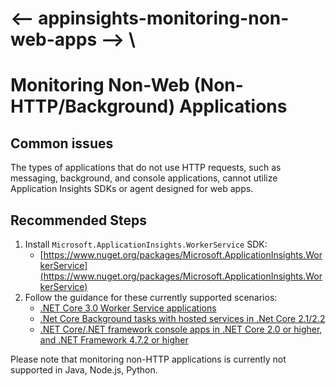 <properties
    pageTitle="I need to monitor non-web apps"
    description="How to monitor non-HTTP or background applications in Azure environment"
    service="microsoft.insights"
    resource="components"
    authors="MS-jgol"
    ms.author="Julia Goloshubina"
    articleId="appinsights-monitoring-non-web-apps"
    displayOrder="99"
    selfHelpType="generic"
    cloudEnvironments="public, Fairfax"
    productPesIds="15693"
    supportTopicIds="32729599"
    ownershipId="AzureMonitoring_ApplicationInsights"
 />

# <-- appinsights-monitoring-non-web-apps --> \
# **Monitoring Non-Web (Non-HTTP/Background) Applications**


## Common issues 
The types of applications that do not use HTTP requests, such as messaging, background, and console applications, cannot utilize Application Insights SDKs or agent designed for web apps. 

## **Recommended Steps**
1. Install `Microsoft.ApplicationInsights.WorkerService` SDK: 
    * [https://www.nuget.org/packages/Microsoft.ApplicationInsights.WorkerService](https://www.nuget.org/packages/Microsoft.ApplicationInsights.WorkerService)
1. Follow the guidance for these currently supported scenarios:
    * [.NET Core 3.0 Worker Service applications](https://docs.microsoft.com/azure/azure-monitor/app/worker-service#net-core-30-worker-service-application)
    * [.Net Core Background tasks with hosted services in .Net Core 2.1/2.2](https://docs.microsoft.com/azure/azure-monitor/app/worker-service#aspnet-core-background-tasks-with-hosted-services)
    * [.NET Core/.NET framework console apps in .NET Core 2.0 or higher, and .NET Framework 4.7.2 or higher](https://docs.microsoft.com/azure/azure-monitor/app/worker-service#net-corenet-framework-console-application)


Please note that monitoring non-HTTP applications is currently not supported in Java, Node.js, Python.
